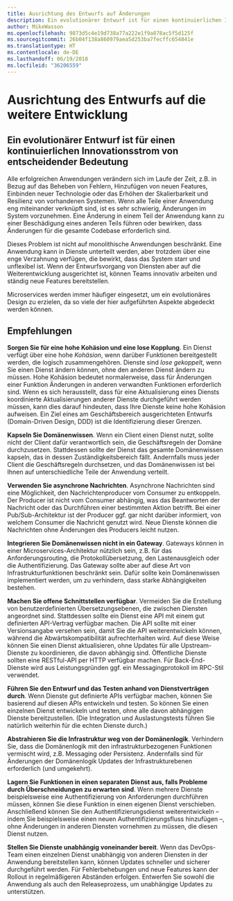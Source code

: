 ```yaml
---
title: Ausrichtung des Entwurfs auf Änderungen
description: Ein evolutionärer Entwurf ist für einen kontinuierlichen Innovationsstrom von entscheidender Bedeutung.
author: MikeWasson
ms.openlocfilehash: 9873d5c4e19d738a77a222e1f9a878ac5f5d125f
ms.sourcegitcommit: 26b04f138a860979aea5d253ba7fecffc654841e
ms.translationtype: HT
ms.contentlocale: de-DE
ms.lasthandoff: 06/19/2018
ms.locfileid: "36206559"
---
```

# <a name="design-for-evolution"></a>Ausrichtung des Entwurfs auf die weitere Entwicklung

## <a name="an-evolutionary-design-is-key-for-continuous-innovation"></a>Ein evolutionärer Entwurf ist für einen kontinuierlichen Innovationsstrom von entscheidender Bedeutung

Alle erfolgreichen Anwendungen verändern sich im Laufe der Zeit, z.B. in Bezug auf das Beheben von Fehlern, Hinzufügen von neuen Features, Einbinden neuer Technologie oder das Erhöhen der Skalierbarkeit und Resilienz von vorhandenen Systemen. Wenn alle Teile einer Anwendung eng miteinander verknüpft sind, ist es sehr schwierig, Änderungen im System vorzunehmen. Eine Änderung in einem Teil der Anwendung kann zu einer Beschädigung eines anderen Teils führen oder bewirken, dass Änderungen für die gesamte Codebase erforderlich sind.

Dieses Problem ist nicht auf monolithische Anwendungen beschränkt. Eine Anwendung kann in Dienste unterteilt werden, aber trotzdem über eine enge Verzahnung verfügen, die bewirkt, dass das System starr und unflexibel ist. Wenn der Entwurfsvorgang von Diensten aber auf die Weiterentwicklung ausgerichtet ist, können Teams innovativ arbeiten und ständig neue Features bereitstellen. 

Microservices werden immer häufiger eingesetzt, um ein evolutionäres Design zu erzielen, da so viele der hier aufgeführten Aspekte abgedeckt werden können.

## <a name="recommendations"></a>Empfehlungen

**Sorgen Sie für eine hohe Kohäsion und eine lose Kopplung**. Ein Dienst verfügt über eine hohe *Kohäsion*, wenn darüber Funktionen bereitgestellt werden, die logisch zusammengehören. Dienste sind *lose gekoppelt*, wenn Sie einen Dienst ändern können, ohne den anderen Dienst ändern zu müssen. Hohe Kohäsion bedeutet normalerweise, dass für Änderungen einer Funktion Änderungen in anderen verwandten Funktionen erforderlich sind. Wenn es sich herausstellt, dass für eine Aktualisierung eines Diensts koordinierte Aktualisierungen anderer Dienste durchgeführt werden müssen, kann dies darauf hindeuten, dass Ihre Dienste keine hohe Kohäsion aufweisen. Ein Ziel eines am Geschäftsbereich ausgerichteten Entwurfs (Domain-Driven Design, DDD) ist die Identifizierung dieser Grenzen.

**Kapseln Sie Domänenwissen**. Wenn ein Client einen Dienst nutzt, sollte nicht der Client dafür verantwortlich sein, die Geschäftsregeln der Domäne durchzusetzen. Stattdessen sollte der Dienst das gesamte Domänenwissen kapseln, das in dessen Zuständigkeitsbereich fällt. Andernfalls muss jeder Client die Geschäftsregeln durchsetzen, und das Domänenwissen ist bei Ihnen auf unterschiedliche Teile der Anwendung verteilt. 

**Verwenden Sie asynchrone Nachrichten**. Asynchrone Nachrichten sind eine Möglichkeit, den Nachrichtenproducer vom Consumer zu entkoppeln. Der Producer ist nicht vom Consumer abhängig, was das Beantworten der Nachricht oder das Durchführen einer bestimmten Aktion betrifft. Bei einer Pub/Sub-Architektur ist der Producer ggf. gar nicht darüber informiert, von welchem Consumer die Nachricht genutzt wird. Neue Dienste können die Nachrichten ohne Änderungen des Producers leicht nutzen.

**Integrieren Sie Domänenwissen nicht in ein Gateway**. Gateways können in einer Microservices-Architektur nützlich sein, z.B. für das Anforderungsrouting, die Protokollübersetzung, den Lastenausgleich oder die Authentifizierung. Das Gateway sollte aber auf diese Art von Infrastrukturfunktionen beschränkt sein. Dafür sollte kein Domänenwissen implementiert werden, um zu verhindern, dass starke Abhängigkeiten bestehen.

**Machen Sie offene Schnittstellen verfügbar**. Vermeiden Sie die Erstellung von benutzerdefinierten Übersetzungsebenen, die zwischen Diensten angeordnet sind. Stattdessen sollte ein Dienst eine API mit einem gut definierten API-Vertrag verfügbar machen. Die API sollte mit einer Versionsangabe versehen sein, damit Sie die API weiterentwickeln können, während die Abwärtskompatibilität aufrechterhalten wird. Auf diese Weise können Sie einen Dienst aktualisieren, ohne Updates für alle Upstream-Dienste zu koordinieren, die davon abhängig sind. Öffentliche Dienste sollten eine RESTful-API per HTTP verfügbar machen. Für Back-End-Dienste wird aus Leistungsgründen ggf. ein Messagingprotokoll im RPC-Stil verwendet. 

**Führen Sie den Entwurf und das Testen anhand von Dienstverträgen durch**. Wenn Dienste gut definierte APIs verfügbar machen, können Sie basierend auf diesen APIs entwickeln und testen. So können Sie einen einzelnen Dienst entwickeln und testen, ohne alle davon abhängigen Dienste bereitzustellen. (Die Integration und Auslastungstests führen Sie natürlich weiterhin für die echten Dienste durch.)

**Abstrahieren Sie die Infrastruktur weg von der Domänenlogik**. Verhindern Sie, dass die Domänenlogik mit den infrastrukturbezogenen Funktionen vermischt wird, z.B. Messaging oder Persistenz. Andernfalls sind für Änderungen der Domänenlogik Updates der Infrastrukturebenen erforderlich (und umgekehrt). 

**Lagern Sie Funktionen in einen separaten Dienst aus, falls Probleme durch Überschneidungen zu erwarten sind**. Wenn mehrere Dienste beispielsweise eine Authentifizierung von Anforderungen durchführen müssen, können Sie diese Funktion in einen eigenen Dienst verschieben. Anschließend können Sie den Authentifizierungsdienst weiterentwickeln – indem Sie beispielsweise einen neuen Authentifizierungsfluss hinzufügen –, ohne Änderungen in anderen Diensten vornehmen zu müssen, die diesen Dienst nutzen.

**Stellen Sie Dienste unabhängig voneinander bereit**. Wenn das DevOps-Team einen einzelnen Dienst unabhängig von anderen Diensten in der Anwendung bereitstellen kann, können Updates schneller und sicherer durchgeführt werden. Für Fehlerbehebungen und neue Features kann der Rollout in regelmäßigeren Abständen erfolgen. Entwerfen Sie sowohl die Anwendung als auch den Releaseprozess, um unabhängige Updates zu unterstützen.